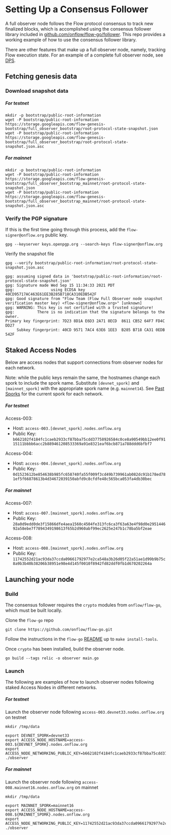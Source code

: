 # Setting Up a Consensus Follower

A full observer node follows the Flow protocol consensus to track new finalized blocks, which is accomplished using the consensus follower library included in [github.com/onflow/flow-go/follower](https://github.com/onflow/flow-go/blob/master/follower/consensus_follower.go). This repo provides a working example of how to use the consensus follower library.

There are other features that make up a full observer node, namely, tracking Flow execution state. For an example of a complete full observer node, see [DPS](https://github.com/optakt/flow-dps).

## Fetching genesis data

### Download snapshot data

##### For testnet
```
mkdir -p bootstrap/public-root-information
wget -P bootstrap/public-root-information https://storage.googleapis.com/flow-genesis-bootstrap/full_observer_bootstrap/root-protocol-state-snapshot.json
wget -P bootstrap/public-root-information https://storage.googleapis.com/flow-genesis-bootstrap/full_observer_bootstrap/root-protocol-state-snapshot.json.asc
```

##### For mainnet

```
mkdir -p bootstrap/public-root-information
wget -P bootstrap/public-root-information https://storage.googleapis.com/flow-genesis-bootstrap/full_observer_bootstrap_mainnet/root-protocol-state-snapshot.json
wget -P bootstrap/public-root-information https://storage.googleapis.com/flow-genesis-bootstrap/full_observer_bootstrap_mainnet/root-protocol-state-snapshot.json.asc
```

### Verify the PGP signature
If this is the first time going through this process, add the `flow-signer@onflow.org` public key.
```
gpg --keyserver keys.openpgp.org --search-keys flow-signer@onflow.org
```

Verify the snapshot file
```
gpg --verify bootstrap/public-root-information/root-protocol-state-snapshot.json.asc
```

```
gpg: assuming signed data in 'bootstrap/public-root-information/root-protocol-state-snapshot.json'
gpg: Signature made Wed Sep 15 11:34:33 2021 PDT
gpg:                using ECDSA key 40CD95717AC463E61EE3B285B718CA310EDB542F
gpg: Good signature from "Flow Team (Flow Full Observer node snapshot verification master key) <flow-signer@onflow.org>" [unknown]
gpg: WARNING: This key is not certified with a trusted signature!
gpg:          There is no indication that the signature belongs to the owner.
Primary key fingerprint: 7D23 8D1A E6D3 2A71 8ECD  8611 CB52 64F7 FD4C DD27
     Subkey fingerprint: 40CD 9571 7AC4 63E6 1EE3  B285 B718 CA31 0EDB 542F
```

## Staked Access Nodes

Below are access nodes that support connections from observer nodes for each network.

Note: while the public keys remain the same, the hostnames change each spork to include the spork name. Substitute `[devnet_spork]` and `[mainnet_spork]` with the appropriate spork name (e.g. `mainnet14`). See [Past Sporks](https://docs.onflow.org/node-operation/past-sporks/) for the current spork for each network.

##### For testnet

Access-003:
* Host: `access-003.[devnet_spork].nodes.onflow.org`
* Public Key: `b662102f4184fc1caeb2933cf87bba75cdd37758926584c0ce8a90549bb12ee0f9115111bbbb6acc2b889461208533369a91e8321eaf6bcb871a788ddd6bfbf7`

Access-004:
* Host: `access-004.[devnet_spork].nodes.onflow.org`
* Public Key: `0d1523612be854638b985fc658740fa55f009f3cd49b739961ab082dc91b178ed781ef5f66878613b4d34672039150abfd9c8cfdfe48c565bca053fa4db30bec`

##### For mainnet

Access-007:
* Host: `access-007.[mainnet_spork].nodes.onflow.org`
* Public Key: `28a0d9edd0de3f15866dfe4aea1560c4504fe313fc6ca3f63a63e4f98d0e295144692a58ebe7f7894349198613f65b2d960abf99ec2625e247b1c78ba5bf2eae`

Access-008:
* Host: `access-008.[mainnet_spork].nodes.onflow.org`
* Public Key: `11742552d21ac93da37ccda09661792977e2ca548a3b26d05f22a51ae1d99b9b75c8a9b3b40b38206b38951e98e4d145f0010f8942fd82ddf0fb1d670202264a`

## Launching your node

### Build
The consensus follower requires the `crypto` modules from `onflow/flow-go`, which must be built locally.

Clone the `flow-go` repo
```
git clone https://github.com/onflow/flow-go.git
```

Follow the instructions in the `flow-go` [README](https://github.com/onflow/flow-go/blob/master/README.md) up to `make install-tools`.

Once `crypto` has been installed, build the observer node.
```
go build --tags relic -o observer main.go
```

### Launch

The following are examples of how to launch observer nodes following staked Access Nodes in different networks.

##### For testnet

Launch the observer node following `access-003.devnet33.nodes.onflow.org` on testnet
```
mkdir /tmp/data

export DEVNET_SPORK=devnet33
export ACCESS_NODE_HOSTNAME=access-003.${DEVNET_SPORK}.nodes.onflow.org
export ACCESS_NODE_NETWORKING_PUBLIC_KEY=b662102f4184fc1caeb2933cf87bba75cdd37758926584c0ce8a90549bb12ee0f9115111bbbb6acc2b889461208533369a91e8321eaf6bcb871a788ddd6bfbf7
./observer
```

##### For mainnet

Launch the observer node following `access-008.mainnet16.nodes.onflow.org` on mainnet
```
mkdir /tmp/data

export MAINNET_SPORK=mainnet16
export ACCESS_NODE_HOSTNAME=access-008.${MAINNET_SPORK}.nodes.onflow.org
export ACCESS_NODE_NETWORKING_PUBLIC_KEY=11742552d21ac93da37ccda09661792977e2ca548a3b26d05f22a51ae1d99b9b75c8a9b3b40b38206b38951e98e4d145f0010f8942fd82ddf0fb1d670202264a
./observer
```
